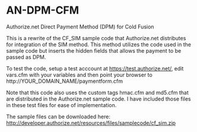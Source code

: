 AN-DPM-CFM
==========

Authorize.net Direct Payment Method (DPM) for Cold Fusion

This is a rewrite of the CF_SIM sample code that Authorize.net distributes for integration of the SIM method.
This method utilizes the code used in the sample code but inserts the hidden fields that allows the payment 
to be passed as DPM.

To test the code, setup a test acccount at https://test.authorize.net/, edit vars.cfm with your variables 
and then point your browser to http://YOUR_DOMAIN_NAME/paymentform.cfm

Note that this code also uses the custom tags hmac.cfm and md5.cfm that are distributed in the Authorize.net 
sample code.  I have included those files in these test files for ease of implementation.

The sample files can be downloaded here: http://developer.authorize.net/resources/files/samplecode/cf_sim.zip


